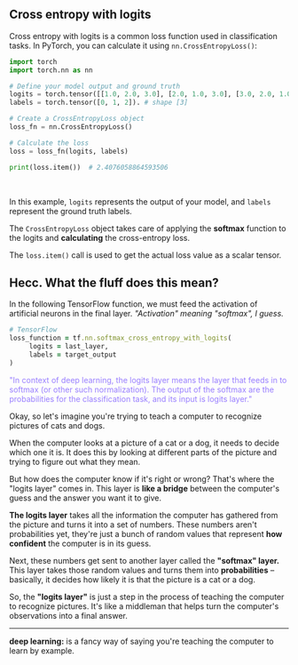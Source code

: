 ## Cross entropy with logits

Cross entropy with logits is a common loss function used in classification tasks. In PyTorch, you can calculate it using `nn.CrossEntropyLoss()`:

```python
import torch
import torch.nn as nn

# Define your model output and ground truth
logits = torch.tensor([[1.0, 2.0, 3.0], [2.0, 1.0, 3.0], [3.0, 2.0, 1.0]]). # shape [3, 3]
labels = torch.tensor([0, 1, 2]). # shape [3]

# Create a CrossEntropyLoss object
loss_fn = nn.CrossEntropyLoss()

# Calculate the loss
loss = loss_fn(logits, labels)

print(loss.item())  # 2.4076058864593506
```

<br>

In this example, `logits` represents the output of your model, and `labels` represent the ground truth labels.

The `CrossEntropyLoss` object takes care of applying the **softmax** function to the logits and **calculating** the cross-entropy loss.

The `loss.item()` call is used to get the actual loss value as a scalar tensor.

## Hecc. What the fluff does this mean?

<!--[What is the meaning of the word logits in TensorFlow?](https://stackoverflow.com/questions/41455101/what-is-the-meaning-of-the-word-logits-in-tensorflow)-->

In the following TensorFlow function, we must feed the activation of artificial neurons in the final layer.  *"Activation" meaning "softmax", I guess.*

```ruby
# TensorFlow
loss_function = tf.nn.softmax_cross_entropy_with_logits(
     logits = last_layer,
     labels = target_output
)
```

<span style="color:#997fff;">"In context of deep learning, the logits layer means the layer that feeds in to softmax (or other such normalization). The output of the softmax are the probabilities for the classification task, and its input is logits layer."</span>

Okay, so let's imagine you're trying to teach a computer to recognize pictures of cats and dogs.

When the computer looks at a picture of a cat or a dog, it needs to decide which one it is. It does this by looking at different parts of the picture and trying to figure out what they mean.

But how does the computer know if it's right or wrong? That's where the "logits layer" comes in. This layer is **like a bridge** between the computer's guess and the answer you want it to give.

**The logits layer** takes all the information the computer has gathered from the picture and turns it into a set of numbers. These numbers aren't probabilities yet, they're just a bunch of random values that represent **how confident** the computer is in its guess.

Next, these numbers get sent to another layer called the **"softmax" layer.** This layer takes those random values and turns them into **probabilities** &ndash; basically, it decides how likely it is that the picture is a cat or a dog.

So, the **"logits layer"** is just a step in the process of teaching the computer to recognize pictures. It's like a middleman that helps turn the computer's observations into a final answer.

<hr>

**deep learning:** is a fancy way of saying you're teaching the computer to learn by example.

<br>
